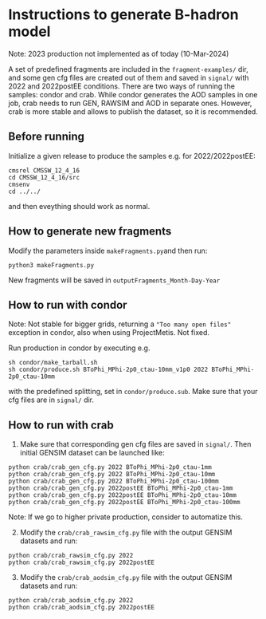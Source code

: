# Instructions to generate B-hadron model

Note: 2023 production not implemented as of today (10-Mar-2024)

A set of predefined fragments are included in the ```fragment-examples/``` dir, and some gen cfg files are created out of them and saved in ```signal/``` with 2022 and 2022postEE conditions. There are two ways of running the samples: condor and crab. While condor generates the AOD samples in one job, crab needs to run GEN, RAWSIM and AOD in separate ones. However, crab is more stable and allows to publish the dataset, so it is recommended.

## Before running

Initialize a given release to produce the samples e.g. for 2022/2022postEE:
```
cmsrel CMSSW_12_4_16
cd CMSSW_12_4_16/src
cmsenv
cd ../../
```
and then eveything should work as normal.

## How to generate new fragments

Modify the parameters inside ```makeFragments.py```and then run:
```
python3 makeFragments.py
```
New fragments will be saved in ```outputFragments_Month-Day-Year```

## How to run with condor

Note: Not stable for bigger grids, returning a ```"Too many open files"``` exception in condor, also when using ProjectMetis. Not fixed.

Run production in condor by executing e.g.
```
sh condor/make_tarball.sh
sh condor/produce.sh BToPhi_MPhi-2p0_ctau-10mm_v1p0 2022 BToPhi_MPhi-2p0_ctau-10mm
```
with the predefined splitting, set in ```condor/produce.sub```. Make sure that your cfg files are in ```signal/``` dir.

## How to run with crab

1. Make sure that corresponding gen cfg files are saved in ```signal/```. Then initial GENSIM dataset can be launched like:
```
python crab/crab_gen_cfg.py 2022 BToPhi_MPhi-2p0_ctau-1mm
python crab/crab_gen_cfg.py 2022 BToPhi_MPhi-2p0_ctau-10mm
python crab/crab_gen_cfg.py 2022 BToPhi_MPhi-2p0_ctau-100mm
python crab/crab_gen_cfg.py 2022postEE BToPhi_MPhi-2p0_ctau-1mm
python crab/crab_gen_cfg.py 2022postEE BToPhi_MPhi-2p0_ctau-10mm
python crab/crab_gen_cfg.py 2022postEE BToPhi_MPhi-2p0_ctau-100mm
```
Note: If we go to higher private production, consider to automatize this.

2. Modify the ```crab/crab_rawsim_cfg.py``` file with the output GENSIM datasets and run:
```
python crab/crab_rawsim_cfg.py 2022
python crab/crab_rawsim_cfg.py 2022postEE
```

3. Modify the ```crab/crab_aodsim_cfg.py``` file with the output GENSIM datasets and run:
```
python crab/crab_aodsim_cfg.py 2022
python crab/crab_aodsim_cfg.py 2022postEE
```
